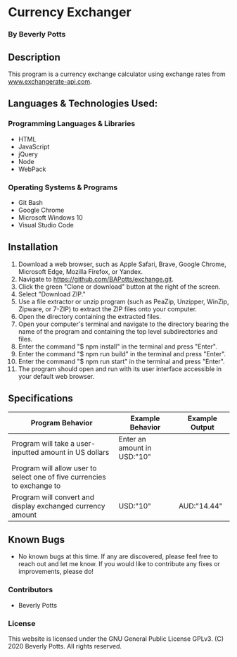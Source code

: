 # Currency Exchanger
 
  ### By Beverly Potts
 
## Description
 This program is a currency exchange calculator using exchange rates from www.exchangerate-api.com.
 
## Languages & Technologies Used:
 
  ### Programming Languages & Libraries
 
  * HTML
  * JavaScript
  * jQuery
  * Node
  * WebPack
 
  ### Operating Systems & Programs
  * Git Bash
  * Google Chrome
  * Microsoft Windows 10
  * Visual Studio Code
 
## Installation
 
  1.  Download a web browser, such as Apple Safari, Brave, Google Chrome, Microsoft Edge, Mozilla Firefox, or Yandex.
  2.  Navigate to https://github.com/BAPotts/exchange.git.
  3.  Click the green "Clone or download" button at the right of the screen.
  4.  Select "Download ZIP."
  5.  Use a file extractor or unzip program (such as PeaZip, Unzipper, WinZip, Zipware, or 7-ZIP) to extract the ZIP files onto your computer.
  6.  Open the directory containing the extracted files.
  7.  Open your computer's terminal and navigate to the directory bearing the name of the program and containing the top level subdirectories and files.
  8.  Enter the command "$ npm install" in the terminal and press "Enter".
  9.  Enter the command "$ npm run build" in the terminal and press "Enter".
  10. Enter the command "$ npm run start" in the terminal and press "Enter".
  11. The program should open and run with its user interface accessible in your default web browser.
 
## Specifications
 
  | Program Behavior | Example Behavior | Example Output |
  | ----------- | ----------- | ----------- |
  |  Program will take a user-inputted amount in US dollars| Enter an amount in USD:"10" |  |
  |  Program will allow user to select one of five currencies to exchange to |  |
  |  Program will convert and display exchanged currency amount |USD:"10"|AUD:"14.44"|
  
 
## Known Bugs
 
  * No known bugs at this time. If any are discovered, please feel free to reach out and let me know. If you would like to contribute any fixes or improvements, please do!
 
### Contributors
 
  * Beverly Potts
### License
 
This website is licensed under the GNU General Public License GPLv3. (C) 2020 Beverly Potts. All rights reserved.